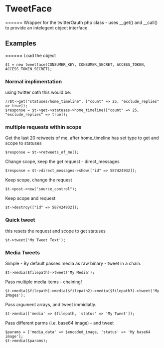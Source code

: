 # TweetFace
======
Wrapper for the twitterOauth php class - uses __get() and __call() to provide an intelegent object interface.

## Examples
======
  Load the object  
  ```
  $t = new tweetface(CONSUMER_KEY, CONSUMER_SECRET, ACCESS_TOKEN, ACCESS_TOKEN_SECRET);
  ```

### Normal implimentation
  using twitter oath this would be: 
  ```
  //$t->get("statuses/home_timeline", ["count" => 25, "exclude_replies" => true]);
  $response = $t->get->statuses->home_timeline(["count" => 25, "exclude_replies" => true]);
  ```

### multiple requests within scope
  Get the last 20 retweets of me, after home_timeline has set type to get and scope to statuses  
  ```
  $response = $t->retweets_of_me();
  ```

  Change scope, keep the get request - direct_messages  
  ```
  $response = $t->direct_messages->show(["id" => 587424932]);
  ```
  
  Keep scope, change the request  
  ```
  $t->post->new("source_control");
  ```
  
  Keep scope and request 
  ```
  $t->destroy(["id" => 587424932]);
  ```

### Quick tweet
  this resets the request and scope to get statuses  
  ```
  $t->tweet('My Tweet Text');
  ```

### Media Tweets
  Simple - By default passes media as raw binary - tweet in a chain.  
  ```
  $t->media($filepath)->tweet('My Media');
  ```

  Pass multiple media items - chaining!  
  ```
  $t->media($filepath)->media($filepath2)->media($filepath3)->tweet('My IMages');
  ```
  
  Pass argument arrays, and tweet immidiatly.  
  ```
  $t->media(['media' => $filepath, 'status' => 'My Tweet']);
  ```
  
  Pass different parms (i.e. base64 image) - and tweet  
  ```
  $params = ['media_data' => $encoded_image, 'status' => 'My base64 image'];
  $t->media($params);
  ```
